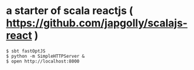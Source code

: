 
a starter of scala reactjs ( https://github.com/japgolly/scalajs-react )
===

```
$ sbt fastOptJS
$ python -m SimpleHTTPServer &
$ open http://localhost:8000
```

